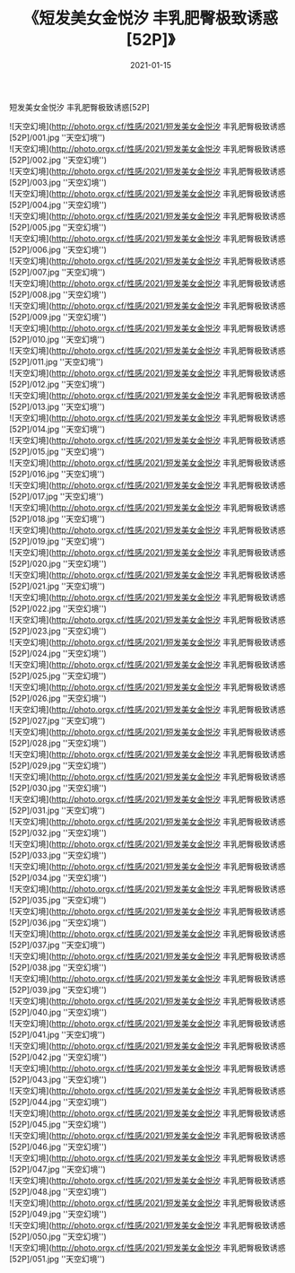 ﻿---
layout: post
title:  《短发美女金悦汐 丰乳肥臀极致诱惑[52P]》
date:   2021-01-15
img: http://photo.orgx.cf/性感/2021/短发美女金悦汐 丰乳肥臀极致诱惑[52P]/000.jpg
tags: [美女, 性感, 泳衣]
---

短发美女金悦汐 丰乳肥臀极致诱惑[52P]



![天空幻境](http://photo.orgx.cf/性感/2021/短发美女金悦汐 丰乳肥臀极致诱惑[52P]/001.jpg ''天空幻境'') <br>
![天空幻境](http://photo.orgx.cf/性感/2021/短发美女金悦汐 丰乳肥臀极致诱惑[52P]/002.jpg ''天空幻境'') <br>
![天空幻境](http://photo.orgx.cf/性感/2021/短发美女金悦汐 丰乳肥臀极致诱惑[52P]/003.jpg ''天空幻境'') <br>
![天空幻境](http://photo.orgx.cf/性感/2021/短发美女金悦汐 丰乳肥臀极致诱惑[52P]/004.jpg ''天空幻境'') <br>
![天空幻境](http://photo.orgx.cf/性感/2021/短发美女金悦汐 丰乳肥臀极致诱惑[52P]/005.jpg ''天空幻境'') <br>
![天空幻境](http://photo.orgx.cf/性感/2021/短发美女金悦汐 丰乳肥臀极致诱惑[52P]/006.jpg ''天空幻境'') <br>
![天空幻境](http://photo.orgx.cf/性感/2021/短发美女金悦汐 丰乳肥臀极致诱惑[52P]/007.jpg ''天空幻境'') <br>
![天空幻境](http://photo.orgx.cf/性感/2021/短发美女金悦汐 丰乳肥臀极致诱惑[52P]/008.jpg ''天空幻境'') <br>
![天空幻境](http://photo.orgx.cf/性感/2021/短发美女金悦汐 丰乳肥臀极致诱惑[52P]/009.jpg ''天空幻境'') <br>
![天空幻境](http://photo.orgx.cf/性感/2021/短发美女金悦汐 丰乳肥臀极致诱惑[52P]/010.jpg ''天空幻境'') <br>
![天空幻境](http://photo.orgx.cf/性感/2021/短发美女金悦汐 丰乳肥臀极致诱惑[52P]/011.jpg ''天空幻境'') <br>
![天空幻境](http://photo.orgx.cf/性感/2021/短发美女金悦汐 丰乳肥臀极致诱惑[52P]/012.jpg ''天空幻境'') <br>
![天空幻境](http://photo.orgx.cf/性感/2021/短发美女金悦汐 丰乳肥臀极致诱惑[52P]/013.jpg ''天空幻境'') <br>
![天空幻境](http://photo.orgx.cf/性感/2021/短发美女金悦汐 丰乳肥臀极致诱惑[52P]/014.jpg ''天空幻境'') <br>
![天空幻境](http://photo.orgx.cf/性感/2021/短发美女金悦汐 丰乳肥臀极致诱惑[52P]/015.jpg ''天空幻境'') <br>
![天空幻境](http://photo.orgx.cf/性感/2021/短发美女金悦汐 丰乳肥臀极致诱惑[52P]/016.jpg ''天空幻境'') <br>
![天空幻境](http://photo.orgx.cf/性感/2021/短发美女金悦汐 丰乳肥臀极致诱惑[52P]/017.jpg ''天空幻境'') <br>
![天空幻境](http://photo.orgx.cf/性感/2021/短发美女金悦汐 丰乳肥臀极致诱惑[52P]/018.jpg ''天空幻境'') <br>
![天空幻境](http://photo.orgx.cf/性感/2021/短发美女金悦汐 丰乳肥臀极致诱惑[52P]/019.jpg ''天空幻境'') <br>
![天空幻境](http://photo.orgx.cf/性感/2021/短发美女金悦汐 丰乳肥臀极致诱惑[52P]/020.jpg ''天空幻境'') <br>
![天空幻境](http://photo.orgx.cf/性感/2021/短发美女金悦汐 丰乳肥臀极致诱惑[52P]/021.jpg ''天空幻境'') <br>
![天空幻境](http://photo.orgx.cf/性感/2021/短发美女金悦汐 丰乳肥臀极致诱惑[52P]/022.jpg ''天空幻境'') <br>
![天空幻境](http://photo.orgx.cf/性感/2021/短发美女金悦汐 丰乳肥臀极致诱惑[52P]/023.jpg ''天空幻境'') <br>
![天空幻境](http://photo.orgx.cf/性感/2021/短发美女金悦汐 丰乳肥臀极致诱惑[52P]/024.jpg ''天空幻境'') <br>
![天空幻境](http://photo.orgx.cf/性感/2021/短发美女金悦汐 丰乳肥臀极致诱惑[52P]/025.jpg ''天空幻境'') <br>
![天空幻境](http://photo.orgx.cf/性感/2021/短发美女金悦汐 丰乳肥臀极致诱惑[52P]/026.jpg ''天空幻境'') <br>
![天空幻境](http://photo.orgx.cf/性感/2021/短发美女金悦汐 丰乳肥臀极致诱惑[52P]/027.jpg ''天空幻境'') <br>
![天空幻境](http://photo.orgx.cf/性感/2021/短发美女金悦汐 丰乳肥臀极致诱惑[52P]/028.jpg ''天空幻境'') <br>
![天空幻境](http://photo.orgx.cf/性感/2021/短发美女金悦汐 丰乳肥臀极致诱惑[52P]/029.jpg ''天空幻境'') <br>
![天空幻境](http://photo.orgx.cf/性感/2021/短发美女金悦汐 丰乳肥臀极致诱惑[52P]/030.jpg ''天空幻境'') <br>
![天空幻境](http://photo.orgx.cf/性感/2021/短发美女金悦汐 丰乳肥臀极致诱惑[52P]/031.jpg ''天空幻境'') <br>
![天空幻境](http://photo.orgx.cf/性感/2021/短发美女金悦汐 丰乳肥臀极致诱惑[52P]/032.jpg ''天空幻境'') <br>
![天空幻境](http://photo.orgx.cf/性感/2021/短发美女金悦汐 丰乳肥臀极致诱惑[52P]/033.jpg ''天空幻境'') <br>
![天空幻境](http://photo.orgx.cf/性感/2021/短发美女金悦汐 丰乳肥臀极致诱惑[52P]/034.jpg ''天空幻境'') <br>
![天空幻境](http://photo.orgx.cf/性感/2021/短发美女金悦汐 丰乳肥臀极致诱惑[52P]/035.jpg ''天空幻境'') <br>
![天空幻境](http://photo.orgx.cf/性感/2021/短发美女金悦汐 丰乳肥臀极致诱惑[52P]/036.jpg ''天空幻境'') <br>
![天空幻境](http://photo.orgx.cf/性感/2021/短发美女金悦汐 丰乳肥臀极致诱惑[52P]/037.jpg ''天空幻境'') <br>
![天空幻境](http://photo.orgx.cf/性感/2021/短发美女金悦汐 丰乳肥臀极致诱惑[52P]/038.jpg ''天空幻境'') <br>
![天空幻境](http://photo.orgx.cf/性感/2021/短发美女金悦汐 丰乳肥臀极致诱惑[52P]/039.jpg ''天空幻境'') <br>
![天空幻境](http://photo.orgx.cf/性感/2021/短发美女金悦汐 丰乳肥臀极致诱惑[52P]/040.jpg ''天空幻境'') <br>
![天空幻境](http://photo.orgx.cf/性感/2021/短发美女金悦汐 丰乳肥臀极致诱惑[52P]/041.jpg ''天空幻境'') <br>
![天空幻境](http://photo.orgx.cf/性感/2021/短发美女金悦汐 丰乳肥臀极致诱惑[52P]/042.jpg ''天空幻境'') <br>
![天空幻境](http://photo.orgx.cf/性感/2021/短发美女金悦汐 丰乳肥臀极致诱惑[52P]/043.jpg ''天空幻境'') <br>
![天空幻境](http://photo.orgx.cf/性感/2021/短发美女金悦汐 丰乳肥臀极致诱惑[52P]/044.jpg ''天空幻境'') <br>
![天空幻境](http://photo.orgx.cf/性感/2021/短发美女金悦汐 丰乳肥臀极致诱惑[52P]/045.jpg ''天空幻境'') <br>
![天空幻境](http://photo.orgx.cf/性感/2021/短发美女金悦汐 丰乳肥臀极致诱惑[52P]/046.jpg ''天空幻境'') <br>
![天空幻境](http://photo.orgx.cf/性感/2021/短发美女金悦汐 丰乳肥臀极致诱惑[52P]/047.jpg ''天空幻境'') <br>
![天空幻境](http://photo.orgx.cf/性感/2021/短发美女金悦汐 丰乳肥臀极致诱惑[52P]/048.jpg ''天空幻境'') <br>
![天空幻境](http://photo.orgx.cf/性感/2021/短发美女金悦汐 丰乳肥臀极致诱惑[52P]/049.jpg ''天空幻境'') <br>
![天空幻境](http://photo.orgx.cf/性感/2021/短发美女金悦汐 丰乳肥臀极致诱惑[52P]/050.jpg ''天空幻境'') <br>
![天空幻境](http://photo.orgx.cf/性感/2021/短发美女金悦汐 丰乳肥臀极致诱惑[52P]/051.jpg ''天空幻境'') <br>